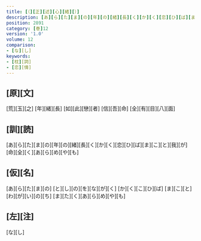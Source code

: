 ```yaml
---
title: [（][正][述][心][緒][）]
description: [あ][ら][た][ま][の][年][の][緒][長][く][か][く][恋][ひ][ば][ま][こ][と][我][が][命][全][く][あ][ら][め][や][も]
position: 2891
category: [巻]12
version: '1.0'
volume: 12
comparison:
- [な][し]
keywords:
- [枕][詞]
- [恋][情]
---
```


## [原][文]

[荒][玉][之] [年][緒][長] [如][此][戀][者] [信][吾][命] [全][有][目][八][面]

## [訓][読]

[あ][ら][た][ま][の][年][の][緒][長][く][か][く][恋][ひ][ば][ま][こ][と][我][が][命][全][く][あ][ら][め][や][も]

## [仮][名]

[あ][ら][た][ま][の] [と][し][の][を][な][が][く] [か][く][こ][ひ][ば] [ま][こ][と][わ][が][い][の][ち] [ま][た][く][あ][ら][め][や][も]

## [左][注]

[な][し]

